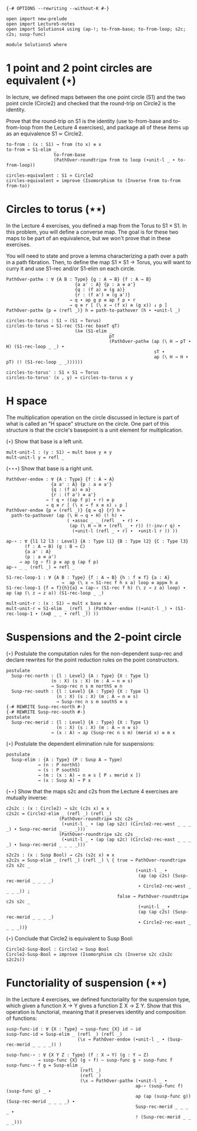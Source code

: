```
{-# OPTIONS --rewriting --without-K #-}

open import new-prelude
open import Lecture5-notes
open import Solutions4 using (ap-!; to-from-base; to-from-loop; s2c; c2s; susp-func)

module Solutions5 where
```

# 1 point and 2 point circles are equivalent (⋆)

In lecture, we defined maps between the one point circle (S1) and the
two point circle (Circle2) and checked that the round-trip on Circle2 is
the identity.

Prove that the round-trip on S1 is the identity (use to-from-base
and to-from-loop from the Lecture 4 exercises), and package all of
these items up as an equivalence S1 ≃ Circle2.  

```
to-from : (x : S1) → from (to x) ≡ x
to-from = S1-elim _
                  to-from-base
                  (PathOver-roundtrip≡ from to loop (∙unit-l _ ∙ to-from-loop))

circles-equivalent : S1 ≃ Circle2
circles-equivalent = improve (Isomorphism to (Inverse from to-from from-to))
```

# Circles to torus (⋆⋆)

In the Lecture 4 exercises, you defined a map from the Torus to S1 × S1.
In this problem, you will define a converse map.  The goal is for these
two maps to be part of an equivalence, but we won't prove that in these
exercises.  

You will need to state and prove a lemma characterizing a path over a
path in a path fibration.  Then, to define the map S1 × S1 → Torus, you
will want to curry it and use S1-rec and/or S1-elim on each circle.  

```
PathOver-path≡ : ∀ {A B : Type} {g : A → B} {f : A → B}
                          {a a' : A} {p : a ≡ a'}
                          {q : (f a) ≡ (g a)}
                          {r : (f a') ≡ (g a')}
                        → q ∙ ap g p ≡ ap f p ∙ r
                        → q ≡ r [ (\ x → (f x) ≡ (g x)) ↓ p ]
PathOver-path≡ {p = (refl _)} h = path-to-pathover (h ∙ ∙unit-l _)

circles-to-torus : S1 → (S1 → Torus)
circles-to-torus = S1-rec (S1-rec baseT qT)
                          (λ≡ (S1-elim _
                                       pT
                                       (PathOver-path≡ (ap (\ H → pT ∙ H) (S1-rec-loop _ _) ∙
                                                        sT ∙
                                                        ap (\ H → H ∙ pT) (! (S1-rec-loop _ _))))))

circles-to-torus' : S1 × S1 → Torus
circles-to-torus' (x , y) = circles-to-torus x y
```

# H space 

The multiplication operation on the circle discussed in lecture is part
of what is called an "H space" structure on the circle.  One part of
this structure is that the circle's basepoint is a unit element for
multiplication.

(⋆) Show that base is a left unit.
```
mult-unit-l : (y : S1) → mult base y ≡ y
mult-unit-l y = refl _
```

(⋆⋆⋆) Show that base is a right unit.

```
PathOver-endo≡ : ∀ {A : Type} {f : A → A}
                 {a a' : A} {p : a ≡ a'}
                 {q : (f a) ≡ a}
                 {r : (f a') ≡ a'}
               → ! q ∙ ((ap f p) ∙ r) ≡ p
               → q ≡ r [ (\ x → f x ≡ x) ↓ p ]
PathOver-endo≡ {p = (refl _)} {q = q} {r} h =
  path-to-pathover (ap (\ H → q ∙ H) (! h) ∙
                       ( ∙assoc _ _ (refl _ ∙ r) ∙
                        (ap (\ H → H ∙ (refl _ ∙ r)) (!-inv-r q) ∙
                         (∙unit-l (refl _ ∙ r) ∙  ∙unit-l r )) ))

ap-∘ : ∀ {l1 l2 l3 : Level} {A : Type l1} {B : Type l2} {C : Type l3}
       (f : A → B) (g : B → C)
       {a a' : A}
       (p : a ≡ a')
     → ap (g ∘ f) p ≡ ap g (ap f p)
ap-∘ _ _ (refl _) = refl _

S1-rec-loop-1 : ∀ {A B : Type} {f : A → B} {h : f ≡ f} {a : A}
                     →  ap (\ x → S1-rec f h x a) loop ≡ app≡ h a
S1-rec-loop-1 {f = f}{h}{a} = (ap-∘ (S1-rec f h) (\ z → z a) loop) ∙ ap (ap (\ z → z a)) (S1-rec-loop _ _)

mult-unit-r : (x : S1) → mult x base ≡ x
mult-unit-r = S1-elim _ (refl _) (PathOver-endo≡ ((∙unit-l _) ∙ (S1-rec-loop-1 ∙ (λ≡β _ _ ∙ refl _)) ))
```

# Suspensions and the 2-point circle

(⋆) Postulate the computation rules for the non-dependent susp-rec and
declare rewrites for the point reduction rules on the point constructors.  
```
postulate
  Susp-rec-north : {l : Level} {A : Type} {X : Type l}
                 (n : X) (s : X) (m : A → n ≡ s)
                 → Susp-rec n s m northS ≡ n
  Susp-rec-south : {l : Level} {A : Type} {X : Type l}
                   (n : X) (s : X) (m : A → n ≡ s)
                   → Susp-rec n s m southS ≡ s
{-# REWRITE Susp-rec-north #-}
{-# REWRITE Susp-rec-south #-}
postulate
  Susp-rec-merid : {l : Level} {A : Type} {X : Type l}
                   (n : X) (s : X) (m : A → n ≡ s)
                 → (x : A) → ap (Susp-rec n s m) (merid x) ≡ m x
```

(⋆) Postulate the dependent elimination rule for suspensions:

```
postulate 
  Susp-elim : {A : Type} (P : Susp A → Type)
            → (n : P northS)
            → (s : P southS)
            → (m : (x : A) → n ≡ s [ P ↓ merid x ])
            → (x : Susp A) → P x
```

(⋆⋆) Show that the maps s2c and c2s from the Lecture 4 exercises are mutually inverse:

```
c2s2c : (x : Circle2) → s2c (c2s x) ≡ x
c2s2c = Circle2-elim _ (refl _) (refl _)
                    (PathOver-roundtrip≡ s2c c2s _
                     (∙unit-l _ ∙ (ap (ap s2c) (Circle2-rec-west _ _ _ _) ∙ Susp-rec-merid _ _ _ _)))
                    (PathOver-roundtrip≡ s2c c2s _
                     (∙unit-l _ ∙ (ap (ap s2c) (Circle2-rec-east _ _ _ _) ∙ Susp-rec-merid _ _ _ _)))

s2c2s : (x : Susp Bool) → c2s (s2c x) ≡ x
s2c2s = Susp-elim _ (refl _) (refl _) \ { true → PathOver-roundtrip≡ c2s s2c _
                                                 (∙unit-l _ ∙
                                                  (ap (ap c2s) (Susp-rec-merid _ _ _ _)
                                                  ∙ Circle2-rec-west _ _ _ _)) ;
                                          false → PathOver-roundtrip≡ c2s s2c _
                                                  (∙unit-l _ ∙
                                                  (ap (ap c2s) (Susp-rec-merid _ _ _ _)
                                                  ∙ Circle2-rec-east _ _ _ _))}
```

(⋆) Conclude that Circle2 is equivalent to Susp Bool:

```
Circle2-Susp-Bool : Circle2 ≃ Susp Bool
Circle2-Susp-Bool = improve (Isomorphism c2s (Inverse s2c c2s2c s2c2s)) 
```

# Functoriality of suspension (⋆⋆)

In the Lecture 4 exercises, we defined functoriality for the suspension
type, which given a function X → Y gives a function Σ X → Σ Y.  Show
that this operation is functorial, meaning that it preserves identity
and composition of functions:
```
susp-func-id : ∀ {X : Type} → susp-func {X} id ∼ id
susp-func-id = Susp-elim _ (refl _) (refl _)
                           (\x → PathOver-endo≡ (∙unit-l _ ∙ (Susp-rec-merid _ _ _ _)) )

susp-func-∘ : ∀ {X Y Z : Type} (f : X → Y) (g : Y → Z)
            → susp-func {X} (g ∘ f) ∼ susp-func g ∘ susp-func f
susp-func-∘ f g = Susp-elim _
                            (refl _)
                            (refl _)
                            (\x → PathOver-path≡ (∙unit-l _ ∙
                                                 ap-∘ (susp-func f)  (susp-func g) _ ∙
                                                 ap (ap (susp-func g)) (Susp-rec-merid _ _ _ _) ∙
                                                 Susp-rec-merid _ _ _ _ ∙
                                                 ! (Susp-rec-merid _ _ _ _)))
```




